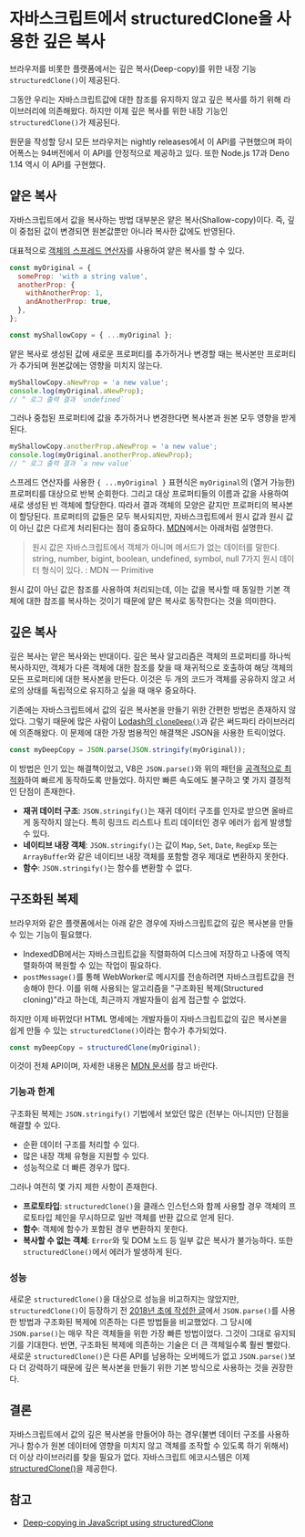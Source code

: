 # 자바스크립트에서 structuredClone을 사용한 깊은 복사

브라우저를 비롯한 플랫폼에서는 깊은 복사(Deep-copy)를 위한 내장 기능 `structuredClone()`이 제공된다.

그동안 우리는 자바스크립트값에 대한 참조를 유지하지 않고 깊은 복사를 하기 위해 라이브러리에 의존해왔다. 하지만 이제 깊은 복사를 위한 내장 기능인 `structuredClone()`가 제공된다.

원문을 작성할 당시 모든 브라우저는 nightly releases에서 이 API를 구현했으며 파이어폭스는 94버전에서 이 API를 안정적으로 제공하고 있다. 또한 Node.js 17과 Deno 1.14 역시 이 API를 구현했다.

## 얕은 복사

자바스크립트에서 값을 복사하는 방법 대부분은 얕은 복사(Shallow-copy)이다. 즉, 깊이 중첩된 값이 변경되면 원본값뿐만 아니라 복사한 값에도 반영된다.

대표적으로 [객체의 스프레드 연산자](https://developer.mozilla.org/en-US/docs/Web/JavaScript/Reference/Operators/Spread_syntax)를 사용하여 얕은 복사를 할 수 있다.

```jsx
const myOriginal = {
  someProp: 'with a string value',
  anotherProp: {
    withAnotherProp: 1,
    andAnotherProp: true,
  },
};

const myShallowCopy = { ...myOriginal };
```

얕은 복사로 생성된 값에 새로운 프로퍼티를 추가하거나 변경할 때는 복사본만 프로퍼티가 추가되며 원본값에는 영향을 미치지 않는다.

```jsx
myShallowCopy.aNewProp = 'a new value';
console.log(myOriginal.aNewProp);
// ^ 로그 출력 결과 `undefined`
```

그러나 중첩된 프로퍼티에 값을 추가하거나 변경한다면 복사본과 원본 모두 영향을 받게 된다.

```jsx
myShallowCopy.anotherProp.aNewProp = 'a new value';
console.log(myOriginal.anotherProp.aNewProp);
// ^ 로그 출력 결과 `a new value`
```

스프레드 연산자를 사용한 `{ ...myOriginal }` 표현식은 `myOriginal`의 (열거 가능한) 프로퍼티를 대상으로 반복 순회한다. 그리고 대상 프로퍼티들의 이름과 값을 사용하여 새로 생성된 빈 객체에 할당한다. 따라서 결과 객체의 모양은 같지만 프로퍼티의 복사본이 할당된다. 프로퍼티의 값들은 모두 복사되지만, 자바스크립트에서 원시 값과 원시 값이 아닌 값은 다르게 처리된다는 점이 중요하다. [MDN](https://developer.mozilla.org/ko/docs/Glossary/Primitive)에서는 아래처럼 설명한다.

> 원시 값은 자바스크립트에서 객체가 아니며 메서드가 없는 데이터를 말한다. string, number, bigint, boolean, undefined, symbol, null 7가지 원시 데이터 형식이 있다. : MDN — Primitive

원시 값이 아닌 값은 참조를 사용하여 처리되는데, 이는 값을 복사할 때 동일한 기본 객체에 대한 참조를 복사하는 것이기 때문에 얕은 복사로 동작한다는 것을 의미한다.

## 깊은 복사

깊은 복사는 얕은 복사와는 반대이다. 깊은 복사 알고리즘은 객체의 프로퍼티를 하나씩 복사하지만, 객체가 다른 객체에 대한 참조를 찾을 때 재귀적으로 호출하여 해당 객체의 모든 프로퍼티에 대한 복사본을 만든다. 이것은 두 개의 코드가 객체를 공유하지 않고 서로의 상태를 독립적으로 유지하고 싶을 때 매우 중요하다.

기존에는 자바스크립트에서 값의 깊은 복사본을 만들기 위한 간편한 방법은 존재하지 않았다. 그렇기 때문에 많은 사람이 [Lodash의 `cloneDeep()`](https://lodash.com/docs/4.17.15#cloneDeep)과 같은 써드파티 라이브러리에 의존해왔다. 이 문제에 대한 가장 범용적인 해결책은 JSON을 사용한 트릭이었다.

```jsx
const myDeepCopy = JSON.parse(JSON.stringify(myOriginal));
```

이 방법은 인기 있는 해결책이었고, V8은 `JSON.parse()`와 위의 패턴을 [공격적으로 최적화](https://v8.dev/blog/cost-of-javascript-2019#json)하여 빠르게 동작하도록 만들었다. 하지만 빠른 속도에도 불구하고 몇 가지 결정적인 단점이 존재한다.

- **재귀 데이터 구조**: `JSON.stringify()`는 재귀 데이터 구조를 인자로 받으면 올바르게 동작하지 않는다. 특히 링크드 리스트나 트리 데이터인 경우 에러가 쉽게 발생할 수 있다.
- **네이티브 내장 객체**: `JSON.stringify()`는 값이 `Map`, `Set`, `Date`, `RegExp` 또는 `ArrayBuffer`와 같은 네이티브 내장 객체를 포함할 경우 제대로 변환하지 못한다.
- **함수**: `JSON.stringify()`는 함수를 변환할 수 없다.

## 구조화된 복제

브라우저와 같은 플랫폼에서는 아래 같은 경우에 자바스크립트값의 깊은 복사본을 만들 수 있는 기능이 필요했다.

- IndexedDB에서는 자바스크립트값을 직렬화하여 디스크에 저장하고 나중에 역직렬화하여 복원할 수 있는 작업이 필요하다.
- `postMessage()`를 통해 WebWorker로 메시지를 전송하려면 자바스크립트값을 전송해야 한다. 이를 위해 사용되는 알고리즘을 "구조화된 복제(Structured cloning)"라고 하는데, 최근까지 개발자들이 쉽게 접근할 수 없었다.

하지만 이제 바뀌었다! HTML 명세에는 개발자들이 자바스크립트값의 깊은 복사본을 쉽게 만들 수 있는 `structuredClone()`이라는 함수가 추가되었다.

```jsx
const myDeepCopy = structuredClone(myOriginal);
```

이것이 전체 API이며, 자세한 내용은 [MDN 문서](https://developer.mozilla.org/en-US/docs/Web/API/structuredClone)를 참고 바란다.

### 기능과 한계

구조화된 복제는 `JSON.stringify()` 기법에서 보았던 많은 (전부는 아니지만) 단점을 해결할 수 있다.

- 순환 데이터 구조를 처리할 수 있다.
- 많은 내장 객체 유형을 지원할 수 있다.
- 성능적으로 더 빠른 경우가 많다.

그러나 여전히 몇 가지 제한 사항이 존재한다.

- **프로토타입**: `structuredClone()`을 클래스 인스턴스와 함께 사용할 경우 객체의 프로토타입 체인을 무시하므로 일반 객체를 반환 값으로 얻게 된다.
- **함수**: 객체에 함수가 포함된 경우 변환하지 못한다.
- **복사할 수 없는 객체**: `Error`와 및 DOM 노드 등 일부 값은 복사가 불가능하다. 또한 `structuredClone()`에서 에러가 발생하게 된다.

### 성능

새로운 `structuredClone()`을 대상으로 성능을 비교하지는 않았지만, `structuredClone()`이 등장하기 전 [2018년 초에 작성한 글](https://surma.dev/things/deep-copy/index.html)에서 `JSON.parse()`를 사용한 방법과 구조화된 복제에 의존하는 다른 방법들을 비교했었다. 그 당시에 `JSON.parse()`는 매우 작은 객체들을 위한 가장 빠른 방법이었다. 그것이 그대로 유지되기를 기대한다. 반면, 구조화된 복제에 의존하는 기술은 더 큰 객체일수록 훨씬 빨랐다. 새로운 `structuredClone()`은 다른 API를 남용하는 오버헤드가 없고 `JSON.parse()`보다 더 강력하기 때문에 깊은 복사본을 만들기 위한 기본 방식으로 사용하는 것을 권장한다.

## 결론

자바스크립트에서 값의 깊은 복사본을 만들어야 하는 경우(불변 데이터 구조를 사용하거나 함수가 원본 데이터에 영향을 미치지 않고 객체를 조작할 수 있도록 하기 위해서) 더 이상 라이브러리를 찾을 필요가 없다. 자바스크립트 에코시스템은 이제 [structuredClone()](https://developer.mozilla.org/en-US/docs/Web/API/structuredClone)을 제공한다.

## 참고

- [Deep-copying in JavaScript using structuredClone](https://web.dev/structured-clone/)
